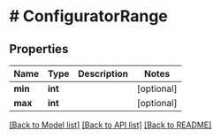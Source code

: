 # # ConfiguratorRange

## Properties

Name | Type | Description | Notes
------------ | ------------- | ------------- | -------------
**min** | **int** |  | [optional]
**max** | **int** |  | [optional]

[[Back to Model list]](../../README.md#models) [[Back to API list]](../../README.md#endpoints) [[Back to README]](../../README.md)
